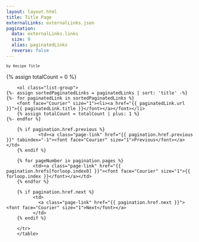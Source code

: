 ```yaml
---
layout: layout.html
title: Title Page
externalLinks: externalLinks.json
pagination:
  data: externalLinks.links
  size: 9
  alias: paginatedLinks
  reverse: false
---
```

<font face="Courier" size="1">by Recipe Title</font>

{% assign totalCount = 0 %}

        <ol class="list-group">
    {%- assign sortedPaginatedLinks = paginatedLinks | sort: 'title' -%}
    {%- for paginatedLink in sortedPaginatedLinks %}
        <font face="Courier" size="1"><li><a href="{{ paginatedLink.url }}">{{ paginatedLink.title }}</font></a></font></li>
        {% assign totalCount = totalCount | plus: 1 %}
    {%- endfor %}
</ol>

   <table border=0 cellpadding=3 width=32 height=32>
        <tr>
        
        {% if pagination.href.previous %}      
                <td><a class="page-link" href="{{ pagination.href.previous }}" tabindex="-1"><font face="Courier" size="1">Previous</font></a></td>     
        {% endif %}
        
        {% for pageNumber in pagination.pages %}
              <td><a class="page-link" href="{{ pagination.hrefs[forloop.index0] }}"><font face="Courier" size="1">{{ forloop.index }}</font></a></td>
        {% endfor %}
        
        {% if pagination.href.next %}
              <td>
                <a class="page-link" href="{{ pagination.href.next }}"><font face="Courier" size="1">Next</font></a>
              </td>
        {% endif %}
        
        </tr>
        </table>

        

